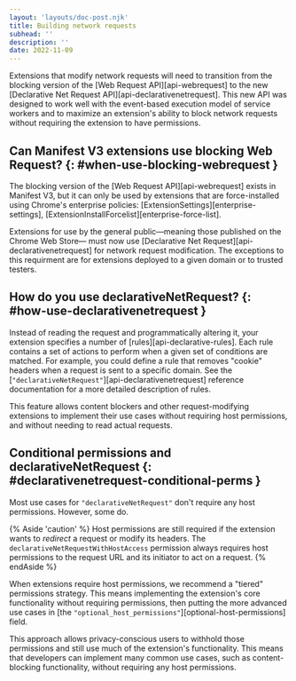```yaml
---
layout: 'layouts/doc-post.njk'
title: Building network requests
subhead: ''
description: ''
date: 2022-11-09
---
```


Extensions that modify network requests will need to transition from the blocking version of the
[Web Request API][api-webrequest] to the new [Declarative Net Request
API][api-declarativenetrequest]. This new API was designed to work well with the event-based
execution model of service workers and to maximize an extension's ability to block network requests
without requiring the extension to have permissions.

## Can Manifest V3 extensions use blocking Web Request?  {: #when-use-blocking-webrequest }

The blocking version of the [Web Request API][api-webrequest] exists in Manifest V3, but it can only be used by extensions that are force-installed using Chrome's enterprise policies: [ExtensionSettings][enterprise-settings], [ExtensionInstallForcelist][enterprise-force-list].

Extensions for use by the general public&mdash;meaning those published on the Chrome Web Store&mdash; must now use [Declarative Net Request][api-declarativenetrequest] for network request modification. The exceptions to this requirment are for extensions deployed to a given domain or to trusted testers. 

## How do you use declarativeNetRequest?  {: #how-use-declarativenetrequest }

Instead of reading the request and programmatically altering it, your extension specifies a number of [rules][api-declarative-rules]. Each rule contains a set of actions to perform when a given set of conditions are matched. For example, you could define a rule that removes "cookie" headers when a request is sent to a specific domain. See the [`"declarativeNetRequest"`][api-declarativenetrequest] reference documentation for a more detailed description of rules.

This feature allows content blockers and other request-modifying extensions to implement their use cases without requiring host permissions, and without needing to read actual requests.

## Conditional permissions and declarativeNetRequest  {: #declarativenetrequest-conditional-perms }

Most use cases for `"declarativeNetRequest"` don't require any host permissions. However, some
do.

{% Aside 'caution' %}
Host permissions are still required if the extension wants to *redirect* a request or modify its headers. The `declarativeNetRequestWithHostAccess` permission always requires host permissions to the request URL and its initiator to act on a request.
{% endAside %}

When extensions require host permissions, we recommend a "tiered" permissions strategy. This means implementing the extension's core functionality without requiring permissions, then putting the more advanced use cases in [the `"optional_host_permissions"`][optional-host-permissions] field.

This approach allows privacy-conscious users to withhold those permissions and still use much of the extension's functionality. This means that developers can implement many common use cases, such as content-blocking functionality, without requiring any host permissions.
